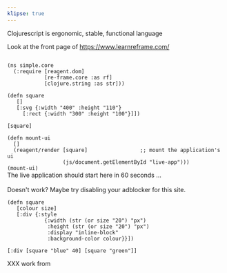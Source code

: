 ```yaml
---
klipse: true
---
```


Clojurescript is ergonomic, stable, functional language

Look at the front page of https://www.learnreframe.com/


<code class="klipse-clojure">
(ns simple.core
  (:require [reagent.dom]
            [re-frame.core :as rf]
            [clojure.string :as str]))
</code>

<code class="klipse-clojure">
(defn square 
   []
   [:svg {:width "400" :height "110"}
     [:rect {:width "300" :height "100"}]])
</code>

<code class="klipse-reagent">
[square]
</code>



<code class="klipse-clojure">
(defn mount-ui
  []
  (reagent/render [square]                 ;; mount the application's ui
                  (js/document.getElementById "live-app")))
(mount-ui)
</code>



<div id="live-app">
  <div class="preload">  
    The live application should start here in 60 seconds ...
    <br><br>
    Doesn't work? Maybe try disabling your adblocker for this site. 

  
  </div>
</div>


```
(defn square 
   [colour size]
   [:div {:style 
            {:width (str (or size "20") "px")
             :height (str (or size "20") "px")
             :display "inline-block"
             :background-color colour}}])

[:div [square "blue" 40] [square "green"]]
```

XXX work from 